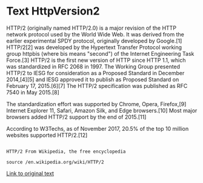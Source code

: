 # Text HttpVersion2
HTTP/2 (originally named HTTP/2.0) is a major revision of the HTTP network protocol used by the World Wide Web. It was derived from the earlier experimental SPDY protocol, originally developed by Google.[1] HTTP/2[2] was developed by the Hypertext Transfer Protocol working group httpbis (where bis means "second") of the Internet Engineering Task Force.[3] HTTP/2 is the first new version of HTTP since HTTP 1.1, which was standardized in RFC 2068 in 1997. The Working Group presented HTTP/2 to IESG for consideration as a Proposed Standard in December 2014,[4][5] and IESG approved it to publish as Proposed Standard on February 17, 2015.[6][7] The HTTP/2 specification was published as RFC 7540 in May 2015.[8]

The standardization effort was supported by Chrome, Opera, Firefox,[9] Internet Explorer 11, Safari, Amazon Silk, and Edge browsers.[10] Most major browsers added HTTP/2 support by the end of 2015.[11]

According to W3Techs, as of November 2017, 20.5% of the top 10 million websites supported HTTP/2.[12]

```

HTTP/2 From Wikipedia, the free encyclopedia

source /en.wikipedia.org/wiki/HTTP/2
```
[Link to original text](https://en.wikipedia.org/wiki/HTTP/2)

